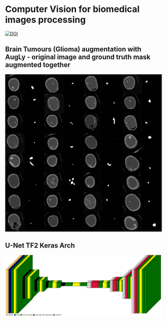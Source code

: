 # Computer Vision for biomedical images processing

[![DOI](https://zenodo.org/badge/286538177.svg)](https://zenodo.org/badge/latestdoi/286538177)


## Brain Tumours (Glioma) augmentation with AugLy - original image and ground truth mask augmented together 
![](aug_collague.png)

## U-Net TF2 Keras Arch
![](unet_colored.png)

